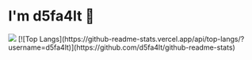 # I'm d5fa4lt 👋



<img src="https://github-readme-stats.vercel.app/api?username=d5fa4lt&show_icons=true&theme=radical"/>
[![Top Langs](https://github-readme-stats.vercel.app/api/top-langs/?username=d5fa4lt)](https://github.com/d5fa4lt/github-readme-stats)
